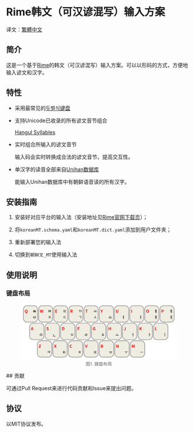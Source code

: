 # Rime韩文（可汉谚混写）输入方案

译文：[繁體中文](README_translation/README_zh-HANT.md)

## 简介

这是一个基于[Rime](https://rime.im/)的韩文（可汉谚混写）输入方案。可以以形码的方式，方便地输入谚文和汉字。

## 特性

- 采用最常见的[두벌식键盘](https://ko.wikipedia.org/wiki/%EB%91%90%EB%B2%8C%EC%8B%9D_%EC%9E%90%ED%8C%90)

- 支持Unicode已收录的所有谚文音节组合

  [Hangul Syllables](https://www.unicode.org/charts/PDF/UAC00.pdf)

- 实时组合所输入的谚文音节

  输入码会实时转换成合法的谚文音节，提高交互性。

- 单汉字的读音全部来自[Unihan数据库](https://www.unicode.org/charts/unihan.html)

  能输入Unihan数据库中有朝鲜语音读的所有汉字。

## 安装指南

1. 安装好对应平台的输入法（安装地址见[Rime官网下载页](https://rime.im/download/)）；

2. 将`koreanMT.schema.yaml`和`koreanMT.dict.yaml`添加到用户文件夹；
4. 重新部署您的输入法
5. 切换到`朝鲜文_MT`使用输入法

## 使用说明

### 键盘布局

<figure>
    <img src="src/keyboard_layout.svg" alt="图1. 键盘布局">
    <figcaption style="text-align: center; color: rgba(0, 0, 0, 60%); font-size: 0.85em">图1. 键盘布局</figcaption>
</figure>
## 贡献

可通过Pull Request来进行代码贡献和Issue来提出问题。

## 协议

以MIT协议发布。